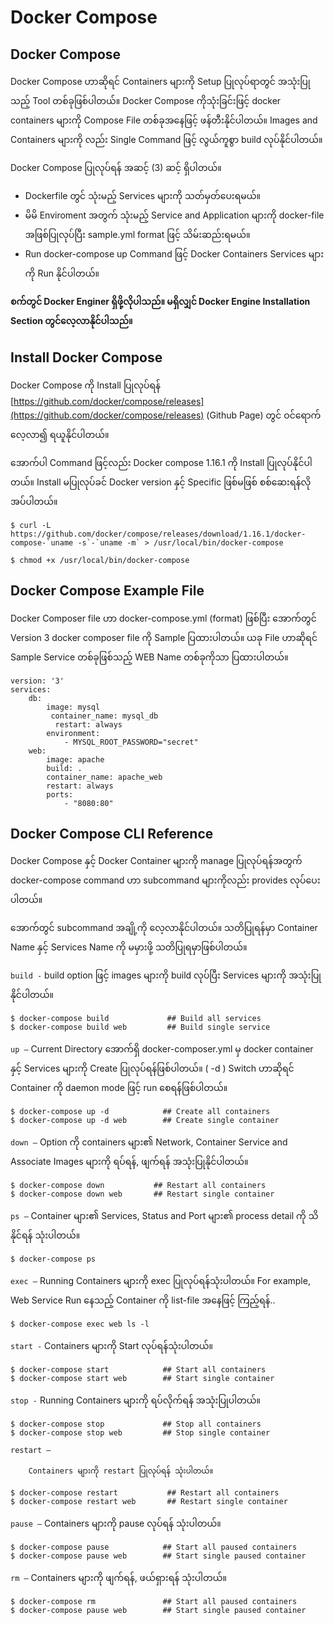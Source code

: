 # Docker Compose

## Docker Compose

Docker Compose ဟာဆိုရင် Containers များကို Setup ပြုလုပ်ရာတွင် အသုံးပြုသည့် Tool တစ်ခုဖြစ်ပါတယ်။ Docker Compose ကိုသုံးခြင်းဖြင့် docker containers များကို Compose File တစ်ခုအနေဖြင့် ဖန်တီးနိုင်ပါတယ်။ Images and Containers များကို လည်း Single Command ဖြင့် လွယ်ကူစွာ build လုပ်နိုင်ပါတယ်။

Docker Compose ပြုလုပ်ရန် အဆင့် \(3\) ဆင့် ရှိပါတယ်။

* Dockerfile တွင် သုံးမည့် Services များကို သတ်မှတ်ပေးရမယ်။
* မိမိ Enviroment အတွက် သုံးမည့် Service and Application များကို docker-file အဖြစ်ပြုလုပ်ပြီး sample.yml format ဖြင့် သိမ်းဆည်းရမယ်။
* Run docker-compose up  Command ဖြင့် Docker Containers Services များကို Run နိုင်ပါတယ်။

**စက်တွင် Docker Enginer ရှိဖို့လိုပါသည်။ မရှိလျှင် Docker Engine Installation Section တွင်လေ့လာနိုင်ပါသည်။**

## Install Docker Compose

Docker Compose ကို Install ပြုလုပ်ရန် [https://github.com/docker/compose/releases](https://github.com/docker/compose/releases) \(Github Page\) တွင် ဝင်ရောက်လေ့လာ၍ ရယူနိုင်ပါတယ်။

အောက်ပါ Command ဖြင့်လည်း Docker compose 1.16.1 ကို Install ပြုလုပ်နိုင်ပါတယ်။ Install မပြုလုပ်ခင် Docker version နှင့် Specific ဖြစ်မဖြစ် စစ်ဆေးရန်လိုအပ်ပါတယ်။

```text
$ curl -L https://github.com/docker/compose/releases/download/1.16.1/docker-compose-`uname -s`-`uname -m` > /usr/local/bin/docker-compose

$ chmod +x /usr/local/bin/docker-compose
```

## Docker Compose Example File

Docker Composer file ဟာ docker-compose.yml \(format\) ဖြစ်ပြီး အောက်တွင် Version 3 docker composer file ကို Sample ပြထားပါတယ်။ ယခု File ဟာဆိုရင် Sample Service တစ်ခုဖြစ်သည့် WEB Name တစ်ခုကိုသာ ပြထားပါတယ်။

```text
version: '3'
services:
    db:
        image: mysql
         container_name: mysql_db
          restart: always
        environment:
            - MYSQL_ROOT_PASSWORD="secret"
    web:
        image: apache
        build: .
        container_name: apache_web
        restart: always
        ports:
            - "8080:80"
```

## Docker Compose CLI Reference

Docker Compose နှင့် Docker Container များကို manage ပြုလုပ်ရန်အတွက် docker-compose command ဟာ subcommand များကိုလည်း provides လုပ်ပေးပါတယ်။

အောက်တွင် subcommand အချို့ကို လေ့လာနိုင်ပါတယ်။ သတိပြုရန်မှာ Container Name နှင့် Services Name ကို မမှားဖို့ သတိပြုရမှာဖြစ်ပါတယ်။

`build -` build option ဖြင့် images များကို build လုပ်ပြီး Services များကို အသုံးပြုနိုင်ပါတယ်။

```text
$ docker-compose build             ## Build all services
$ docker-compose build web         ## Build single service
```

`up –` Current Directory အောက်ရှိ docker-composer.yml မှ docker container နှင့် Services များကို Create ပြုလုပ်ရန်ဖြစ်ပါတယ်။
\( -d \) Switch ဟာဆိုရင် Container ကို daemon mode ဖြင့် run စေရန်ဖြစ်ပါတယ်။

```text
$ docker-compose up -d            ## Create all containers
$ docker-compose up -d web        ## Create single container
```

`down –` Option ကို containers များ၏ Network, Container Service and Associate Images များကို ရပ်ရန်, ဖျက်ရန် အသုံးပြုနိုင်ပါတယ်။

```text
$ docker-compose down           ## Restart all containers
$ docker-compose down web       ## Restart single container
```

`ps –` Container များ၏ Services, Status and Port များ၏ process detail ကို သိနိုင်ရန် သုံးပါတယ်။

```text
$ docker-compose ps
```

`exec –` Running Containers များကို exec ပြုလုပ်ရန်သုံးပါတယ်။ For example, Web Service Run နေသည့် Container ကို list-file အနေဖြင့် ကြည့်ရန်..

```text
$ docker-compose exec web ls -l
```

`start -` Containers များကို Start လုပ်ရန်သုံးပါတယ်။

```text
$ docker-compose start            ## Start all containers
$ docker-compose start web        ## Start single container
```

`stop -` Running Containers များကို ရပ်လိုက်ရန် အသုံးပြုပါတယ်။

```text
$ docker-compose stop             ## Stop all containers
$ docker-compose stop web         ## Stop single container
```

`restart –`

```text
    Containers များကို restart ပြုလုပ်ရန် သုံးပါတယ်။
```

```text
$ docker-compose restart           ## Restart all containers
$ docker-compose restart web       ## Restart single container
```

`pause –` Containers များကို pause လုပ်ရန် သုံးပါတယ်။

```text
$ docker-compose pause            ## Start all paused containers
$ docker-compose pause web        ## Start single paused container
```

`rm –` Containers များကို ဖျက်ရန်, ဖယ်ရှားရန် သုံးပါတယ်။

```text
$ docker-compose rm               ## Start all paused containers
$ docker-compose pause web        ## Start single paused container
```

